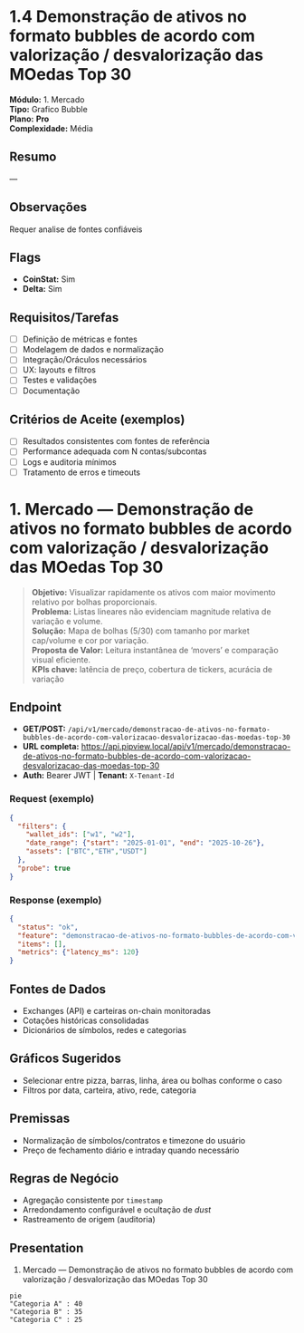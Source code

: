 # 1.4 Demonstração de ativos no formato bubbles de acordo com valorização / desvalorização das MOedas Top 30

**Módulo:** 1. Mercado  
**Tipo:** Grafico Bubble  
**Plano:** **Pro**  
**Complexidade:** Média

## Resumo
—

## Observações
Requer analise de fontes confiáveis

## Flags
- **CoinStat:** Sim
- **Delta:** Sim

## Requisitos/Tarefas
- [ ] Definição de métricas e fontes
- [ ] Modelagem de dados e normalização
- [ ] Integração/Oráculos necessários
- [ ] UX: layouts e filtros
- [ ] Testes e validações
- [ ] Documentação

## Critérios de Aceite (exemplos)
- [ ] Resultados consistentes com fontes de referência
- [ ] Performance adequada com N contas/subcontas
- [ ] Logs e auditoria mínimos
- [ ] Tratamento de erros e timeouts

# 1. Mercado — Demonstração de ativos no formato bubbles de acordo com valorização / desvalorização das MOedas Top 30

> **Objetivo:** Visualizar rapidamente os ativos com maior movimento relativo por bolhas proporcionais.  
> **Problema:** Listas lineares não evidenciam magnitude relativa de variação e volume.  
> **Solução:** Mapa de bolhas (5/30) com tamanho por market cap/volume e cor por variação.  
> **Proposta de Valor:** Leitura instantânea de ‘movers’ e comparação visual eficiente.  
> **KPIs chave:** latência de preço, cobertura de tickers, acurácia de variação

## Endpoint
- **GET/POST:** `/api/v1/mercado/demonstracao-de-ativos-no-formato-bubbles-de-acordo-com-valorizacao-desvalorizacao-das-moedas-top-30`  
- **URL completa:** <https://api.pipview.local/api/v1/mercado/demonstracao-de-ativos-no-formato-bubbles-de-acordo-com-valorizacao-desvalorizacao-das-moedas-top-30>  
- **Auth:** Bearer JWT | **Tenant:** `X-Tenant-Id`

### Request (exemplo)
```json
{
  "filters": {
    "wallet_ids": ["w1", "w2"],
    "date_range": {"start": "2025-01-01", "end": "2025-10-26"},
    "assets": ["BTC","ETH","USDT"]
  },
  "probe": true
}
```

### Response (exemplo)
```json
{
  "status": "ok",
  "feature": "demonstracao-de-ativos-no-formato-bubbles-de-acordo-com-valorizacao-desvalorizacao-das-moedas-top-30",
  "items": [],
  "metrics": {"latency_ms": 120}
}
```

## Fontes de Dados
- Exchanges (API) e carteiras on-chain monitoradas
- Cotações históricas consolidadas
- Dicionários de símbolos, redes e categorias

## Gráficos Sugeridos
- Selecionar entre pizza, barras, linha, área ou bolhas conforme o caso
- Filtros por data, carteira, ativo, rede, categoria

## Premissas
- Normalização de símbolos/contratos e timezone do usuário
- Preço de fechamento diário e intraday quando necessário

## Regras de Negócio
- Agregação consistente por `timestamp`
- Arredondamento configurável e ocultação de *dust*
- Rastreamento de origem (auditoria)

## Presentation
1. Mercado — Demonstração de ativos no formato bubbles de acordo com valorização / desvalorização das MOedas Top 30

```mermaid
pie
"Categoria A" : 40
"Categoria B" : 35
"Categoria C" : 25
```
